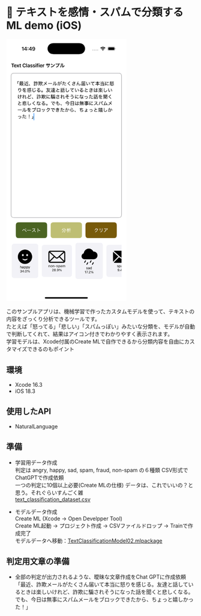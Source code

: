 # 🧠 テキストを感情・スパムで分類するML demo (iOS)  
<img src="images/appTop.png" alt="アプリトップ画面" width="320" />  

このサンプルアプリは、機械学習で作ったカスタムモデルを使って、テキストの内容をざっくり分析できるツールです。  
たとえば「怒ってる」「悲しい」「スパムっぽい」みたいな分類を、モデルが自動で判断してくれて、結果はアイコン付きでわかりやすく表示されます。  
学習モデルは、Xcode付属のCreate MLで自作できるから分類内容を自由にカスタマイズできるのもポイント  

## 環境
- Xcode 16.3
- iOS 18.3
  
## 使用したAPI
- NaturalLanguage

## 準備
- 学習用データ作成  
  判定は angry, happy, sad, spam, fraud, non-spam の６種類
  CSV形式でChatGPTで作成依頼  
  一つの判定に10個以上必要(Create MLの仕様)
  データは、これでいいの？と思う。それぐらいすんごく雑  
  [text_classification_dataset.csv](SampleData/text_classification_dataset.csv)  
  
- モデルデータ作成   
 Create ML (Xcode -> Open Develpper Tool)  
 Create ML起動 -> プロジェクト作成 -> CSVファイルドロップ -> Trainで作成完了  
 モデルデータへ移動：[TextClassificationModel02.mlpackage](TextClassifierSample/TextClassifierSample/TextClassificationModel02.mlpackage)  
 
## 判定用文章の準備  
- 全部の判定が出力されるような、曖昧な文章作成をChat GPTに作成依頼    
  「最近、詐欺メールがたくさん届いて本当に怒りを感じる。友達と話しているときは楽しいけれど、詐欺に騙されそうになった話を聞くと悲しくなる。でも、今日は無事にスパムメールをブロックできたから、ちょっと嬉しかった！」
